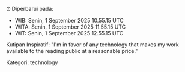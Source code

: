 ⏰ Diperbarui pada:
- WIB: Senin, 1 September 2025 10.55.15 UTC
- WITA: Senin, 1 September 2025 11.55.15 UTC
- WIT: Senin, 1 September 2025 12.55.15 UTC

Kutipan Inspiratif:
"I'm in favor of any technology that makes my work available to the reading public at a reasonable price."


Kategori: technology

